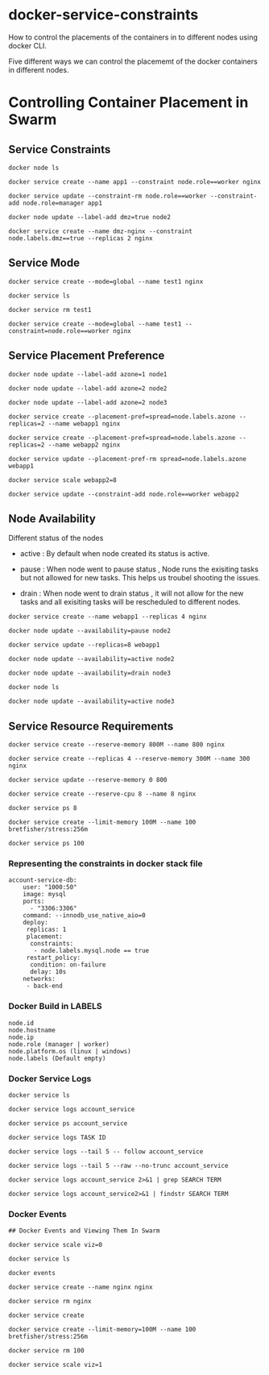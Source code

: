 # docker-service-constraints
How to control the placements of the containers in to different nodes using docker CLI.

Five different ways we can control the placememt of the docker containers in different nodes.


# Controlling Container Placement in Swarm

## Service Constraints

```
docker node ls

docker service create --name app1 --constraint node.role==worker nginx

docker service update --constraint-rm node.role==worker --constraint-add node.role=manager app1

docker node update --label-add dmz=true node2

docker service create --name dmz-nginx --constraint node.labels.dmz==true --replicas 2 nginx

```
## Service Mode

```
docker service create --mode=global --name test1 nginx

docker service ls

docker service rm test1

docker service create --mode=global --name test1 --constraint=node.role==worker nginx

```
## Service Placement Preference

```
docker node update --label-add azone=1 node1

docker node update --label-add azone=2 node2

docker node update --label-add azone=2 node3

docker service create --placement-pref=spread=node.labels.azone --replicas=2 --name webapp1 nginx

docker service create --placement-pref=spread=node.labels.azone --replicas=2 --name webapp2 nginx

docker service update --placement-pref-rm spread=node.labels.azone webapp1

docker service scale webapp2=8

docker service update --constraint-add node.role==worker webapp2
```

## Node Availability

Different status of the nodes

- active : By default when node created its status is active.

- pause  : When node went to pause status , Node runs the exisiting tasks but not allowed for new tasks.
           This helps us troubel shooting the issues.
           
- drain : When node went to drain status ,
          it will not allow for the new tasks and all exisiting tasks will be rescheduled to different nodes.

```
docker service create --name webapp1 --replicas 4 nginx

docker node update --availability=pause node2

docker service update --replicas=8 webapp1

docker node update --availability=active node2

docker node update --availability=drain node3

docker node ls

docker node update --availability=active node3
```
## Service Resource Requirements
```
docker service create --reserve-memory 800M --name 800 nginx

docker service create --replicas 4 --reserve-memory 300M --name 300 nginx

docker service update --reserve-memory 0 800

docker service create --reserve-cpu 8 --name 8 nginx

docker service ps 8

docker service create --limit-memory 100M --name 100 bretfisher/stress:256m

docker service ps 100
```

### Representing the constraints in docker stack file

```
account-service-db:
    user: "1000:50"
    image: mysql
    ports:
      - "3306:3306"
    command: --innodb_use_native_aio=0
    deploy:
     replicas: 1
     placement:
      constraints:
       - node.labels.mysql.node == true
     restart_policy:
      condition: on-failure
      delay: 10s
    networks: 
     - back-end

```
### Docker Build in LABELS

```
node.id
node.hostname
node.ip
node.role (manager | worker)
node.platform.os (linux | windows)
node.labels (Default empty)

```
### Docker Service Logs

```
docker service ls

docker service logs account_service

docker service ps account_service

docker service logs TASK ID

docker service logs --tail 5 -- follow account_service

docker service logs --tail 5 --raw --no-trunc account_service

docker service logs account_service 2>&1 | grep SEARCH TERM

docker service logs account_service2>&1 | findstr SEARCH TERM
```
### Docker Events

```
## Docker Events and Viewing Them In Swarm

docker service scale viz=0

docker service ls

docker events

docker service create --name nginx nginx

docker service rm nginx

docker service create

docker service create --limit-memory=100M --name 100 bretfisher/stress:256m

docker service rm 100

docker service scale viz=1

```
